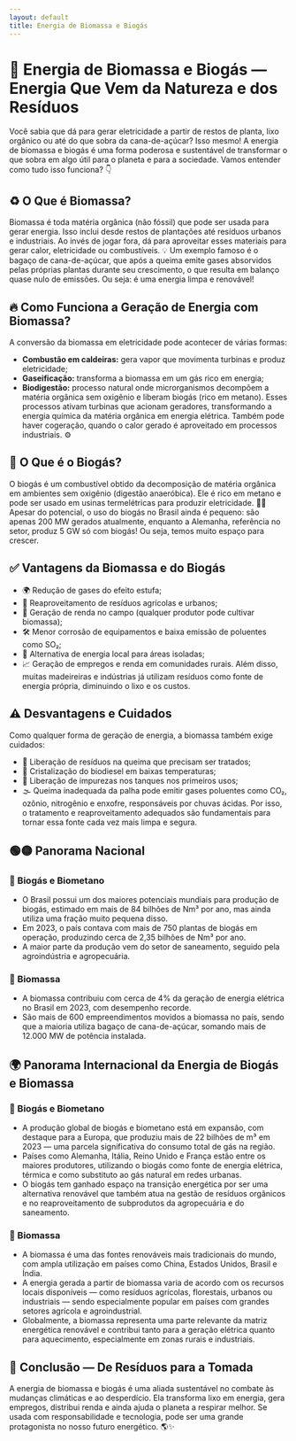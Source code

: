 ```yaml
---
layout: default
title: Energia de Biomassa e Biogás
---
```


# **🌱 Energia de Biomassa e Biogás — Energia Que Vem da Natureza e dos Resíduos**

Você sabia que dá para gerar eletricidade a partir de restos de planta, lixo orgânico ou até do que sobra da cana-de-açúcar? Isso mesmo! A energia de biomassa e biogás é uma forma poderosa e sustentável de transformar o que sobra em algo útil para o planeta e para a sociedade. Vamos entender como tudo isso funciona? 👇

## **♻️ O Que é Biomassa?**

Biomassa é toda matéria orgânica (não fóssil) que pode ser usada para gerar energia. Isso inclui desde restos de plantações até resíduos urbanos e industriais. Ao invés de jogar fora, dá para aproveitar esses materiais para gerar calor, eletricidade ou combustíveis. 💡
Um exemplo famoso é o bagaço de cana-de-açúcar, que após a queima emite gases absorvidos pelas próprias plantas durante seu crescimento, o que resulta em balanço quase nulo de emissões. Ou seja: é uma energia limpa e renovável!

## **🔥 Como Funciona a Geração de Energia com Biomassa?**

A conversão da biomassa em eletricidade pode acontecer de várias formas:
* **Combustão em caldeiras:** gera vapor que movimenta turbinas e produz eletricidade;
* **Gaseificação:** transforma a biomassa em um gás rico em energia;
* **Biodigestão:** processo natural onde microrganismos decompõem a matéria orgânica sem oxigênio e liberam biogás (rico em metano).
  Esses processos ativam turbinas que acionam geradores, transformando a energia química da matéria orgânica em energia elétrica. Também pode haver cogeração, quando o calor gerado é aproveitado em processos industriais. ⚙️

## **💨 O Que é o Biogás?**
O biogás é um combustível obtido da decomposição de matéria orgânica em ambientes sem oxigênio (digestão anaeróbica). Ele é rico em metano e pode ser usado em usinas termelétricas para produzir eletricidade. 🌽🔥
Apesar do potencial, o uso do biogás no Brasil ainda é pequeno: são apenas 200 MW gerados atualmente, enquanto a Alemanha, referência no setor, produz 5 GW só com biogás! Ou seja, temos muito espaço para crescer.

## **✅ Vantagens da Biomassa e do Biogás**
* 🌍 Redução de gases do efeito estufa;
* 🔁 Reaproveitamento de resíduos agrícolas e urbanos;
* 🌾 Geração de renda no campo (qualquer produtor pode cultivar biomassa);
* 🛠️ Menor corrosão de equipamentos e baixa emissão de poluentes como SO₂;
* 🌿 Alternativa de energia local para áreas isoladas;
* 📈 Geração de empregos e renda em comunidades rurais.
  Além disso, muitas madeireiras e indústrias já utilizam resíduos como fonte de energia própria, diminuindo o lixo e os custos.

## **⚠️ Desvantagens e Cuidados**
Como qualquer forma de geração de energia, a biomassa também exige cuidados:
* 🧪 Liberação de resíduos na queima que precisam ser tratados;
* 🧊 Cristalização do biodiesel em baixas temperaturas;
* 🧼 Liberação de impurezas nos tanques nos primeiros usos;
* 🌫️ Queima inadequada da palha pode emitir gases poluentes como CO₂, ozônio, nitrogênio e enxofre, responsáveis por chuvas ácidas.
  Por isso, o tratamento e reaproveitamento adequados são fundamentais para tornar essa fonte cada vez mais limpa e segura.

## **🟢🟡 Panorama Nacional**
### 🔋 Biogás e Biometano
* O Brasil possui um dos maiores potenciais mundiais para produção de biogás, estimado em mais de 84 bilhões de Nm³ por ano, mas ainda utiliza uma fração muito pequena disso.
* Em 2023, o país contava com mais de 750 plantas de biogás em operação, produzindo cerca de 2,35 bilhões de Nm³ por ano.
* A maior parte da produção vem do setor de saneamento, seguido pela agroindústria e agropecuária.

### 🌱 Biomassa
* A biomassa contribuiu com cerca de 4% da geração de energia elétrica no Brasil em 2023, com desempenho recorde.
* São mais de 600 empreendimentos movidos a biomassa no país, sendo que a maioria utiliza bagaço de cana-de-açúcar, somando mais de 12.000 MW de potência instalada.

## **🌍 Panorama Internacional da Energia de Biogás e Biomassa**
### 🔋 Biogás e Biometano
* A produção global de biogás e biometano está em expansão, com destaque para a Europa, que produziu mais de 22 bilhões de m³ em 2023 — uma parcela significativa do consumo total de gás na região.
* Países como Alemanha, Itália, Reino Unido e França estão entre os maiores produtores, utilizando o biogás como fonte de energia elétrica, térmica e como substituto ao gás natural em redes urbanas.
* O biogás tem ganhado espaço na transição energética por ser uma alternativa renovável que também atua na gestão de resíduos orgânicos e no reaproveitamento de subprodutos da agropecuária e do saneamento.

### 🌱 Biomassa
* A biomassa é uma das fontes renováveis mais tradicionais do mundo, com ampla utilização em países como China, Estados Unidos, Brasil e Índia.
* A energia gerada a partir de biomassa varia de acordo com os recursos locais disponíveis — como resíduos agrícolas, florestais, urbanos ou industriais — sendo especialmente popular em países com grandes setores agrícola e agroindustrial.
* Globalmente, a biomassa representa uma parte relevante da matriz energética renovável e contribui tanto para a geração elétrica quanto para aquecimento, especialmente em zonas rurais e industriais.

## **🌱 Conclusão — De Resíduos para a Tomada**
A energia de biomassa e biogás é uma aliada sustentável no combate às mudanças climáticas e ao desperdício. Ela transforma lixo em energia, gera empregos, distribui renda e ainda ajuda o planeta a respirar melhor. Se usada com responsabilidade e tecnologia, pode ser uma grande protagonista no nosso futuro energético. 🌎✨

